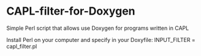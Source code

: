 # CAPL-filter-for-Doxygen
Simple Perl script that allows use Doxygen for programs written in CAPL

Install Perl on your computer and specify in your Doxyfile:
INPUT_FILTER           = capl_filter.pl
